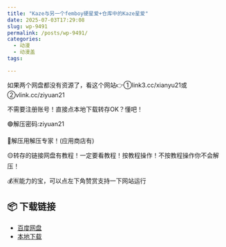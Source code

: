 ```yaml
---
title: "Kaze与另一个femboy硬星爱+仓库中的Kaze星爱"
date: 2025-07-03T17:29:08
slug: wp-9491
permalink: /posts/wp-9491/
categories:
  - 动漫
  - 动漫盖
tags:

---
```


如果两个网盘都没有资源了，看这个网站👉①link3.cc/xianyu21或②vlink.cc/ziyuan21

不需要注册账号！直接点本地下载转存OK？懂吧！

🟢解压密码:ziyuan21

🔵解压用解压专家！(应用商店有)

🟡转存的链接网盘有教程！一定要看教程！按教程操作！不按教程操作你不会解压！

💰🈶能力的宝，可以点左下角赞赏支持一下网站运行

## 📦 下载链接
- [百度网盘](https://blziyuan21.com/pay-download/9491?key=a4c0730f64&down_id=0)
- [本地下载](https://blziyuan21.com/pay-download/9491?key=a4c0730f64&down_id=1)

